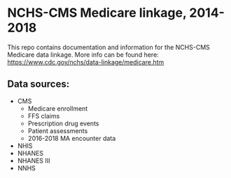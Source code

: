 # NCHS-CMS Medicare linkage, 2014-2018

This repo contains documentation and information for the NCHS-CMS Medicare data linkage. More info can be found here: https://www.cdc.gov/nchs/data-linkage/medicare.htm 

## **Data sources:**
+ CMS
  + Medicare enrollment
  + FFS claims
  + Prescription drug events
  + Patient assessments
  + 2016-2018 MA encounter data
+ NHIS
+ NHANES
+ NHANES III
+ NNHS


